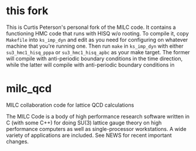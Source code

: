 this fork
=========

This is Curtis Peterson's personal fork of the MILC code. It 
contains a functioning HMC code that runs with HISQ w/o rooting.
To compile it, copy `Makefile` into `ks_imp_dyn` and edit as 
you need for configuring on whatever machine that you're running
one. Then run `make` in `ks_imp_dyn` with either `su3_hmc1_hisq_pppa`
or `su3_hmc1_hisq_apbc` as your make target. The former will compile
with anti-periodic boundary conditions in the time direction, while
the latter will compile with anti-periodic boundary conditions in 

milc_qcd
========

MILC collaboration code for lattice QCD calculations

The MILC Code is a body of high performance research software written
in C (with some C++) for doing SU(3) lattice gauge theory on high
performance computers as well as single-processor workstations.  A
wide variety of applications are included.  See NEWS for recent
important changes.

